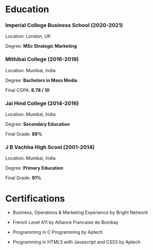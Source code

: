 # Education

### **Imperial College Business School** (2020-2021)

Location: London, UK

Degree: **MSc Strategic Marketing**

### **Mithibai College** (2016-2019)

Location: Mumbai, India

Degree: **Bachelors in Mass Media**

Final CGPA: **8.78 / 10**




### **Jai Hind College** (2014-2016)

Location: Mumbai, India

Degree: **Secondary Education**

Final Grade: **88%**




### **J B Vachha High Scool** (2001-2014)

Location: Mumbai, India

Degree: **Primary Education**

Final Grade: **91%**




# Certifications


- Business, Operations & Marketing Experience by Bright Network

- French Level A11 by Alliance Francaise de Bombay

- Programming in C Programming by Aptech

- Programming in HTML5 with Javascript and CSS3 by Aptech
 
